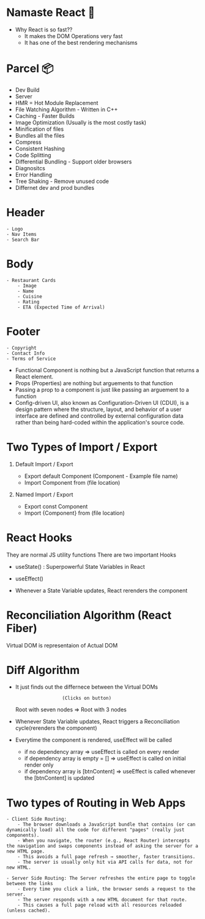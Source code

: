# Namaste React 🚀

- Why React is so fast??
  - It makes the DOM Operations very fast
  - It has one of the best rendering mechanisms

# Parcel 📦

- Dev Build
- Server
- HMR = Hot Module Replacement
- File Watching Algorithm - Written in C++
- Caching - Faster Builds
- Image Optimization (Usually is the most costly task)
- Minification of files
- Bundles all the files
- Compress
- Consistent Hashing
- Code Splitting
- Differential Bundling - Support older browsers
- Diagnositcs
- Error Handling
- Tree Shaking - Remove unused code
- Differnet dev and prod bundles

# Header

    - Logo
    - Nav Items
    - Search Bar

# Body

    - Restaurant Cards
        - Image
        - Name
        - Cuisine
        - Rating
        - ETA (Expected Time of Arrival)

# Footer

    - Copyright
    - Contact Info
    - Terms of Service

- Functional Component is nothing but a JavaScript function that returns a React element.
- Props (Properties) are nothing but arguements to that function
- Passing a prop to a component is just like passing an arguement to a function
- Config-driven UI, also known as Configuration-Driven UI (CDUI), is a design pattern where the structure, layout, and behavior of a user interface are defined and controlled by external configuration data rather than being hard-coded within the application's source code.

# Two Types of Import / Export

1. Default Import / Export

   - Export default Component (Component - Example file name)
   - Import Component from (file location)

2. Named Import / Export
   - Export const Component
   - Import {Component} from (file location)

# React Hooks

They are normal JS utility functions
There are two important Hooks

- useState() : Superpowerful State Variables in React
- useEffect()

- Whenever a State Variable updates, React rerenders the component

# Reconciliation Algorithm (React Fiber)

Virtual DOM is representaion of Actual DOM

# Diff Algorithm

- It just finds out the differnece between the Virtual DOMs

                       (Clicks on button)

  Root with seven nodes => Root with 3 nodes

- Whenever State Variable updates, React triggers a Reconciliation cycle(rerenders the component)

- Everytime the component is rendered, useEffect will be called
  - if no dependency array => useEffect is called on every render
  - if dependency array is empty = [] => useEffect is called on initial render only
  - if dependency array is [btnContent] => useEffect is called whenever the [btnContent] is updated

# Two types of Routing in Web Apps

    - Client Side Routing:
        - The browser downloads a JavaScript bundle that contains (or can dynamically load) all the code for different "pages" (really just components).
        - When you navigate, the router (e.g., React Router) intercepts the navigation and swaps components instead of asking the server for a new HTML page.
        - This avoids a full page refresh → smoother, faster transitions.
        - The server is usually only hit via API calls for data, not for new HTML. 
    
    - Server Side Routing: The Server refreshes the entire page to toggle between the links
        - Every time you click a link, the browser sends a request to the server.
        - The server responds with a new HTML document for that route.
        - This causes a full page reload with all resources reloaded (unless cached).